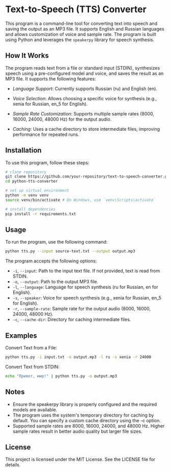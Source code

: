 # Text-to-Speech (TTS) Converter

This program is a command-line tool for converting text into speech and saving the output as an MP3 file. It supports
English and Russian languages and allows customization of voice and sample rate. The program is built using Python and
leverages the `speakerpy` library for speech synthesis.

## How It Works

The program reads text from a file or standard input (STDIN), synthesizes speech using a pre-configured model and
voice, and saves the result as an MP3 file. It supports the following features:

* *Language Support*: Currently supports Russian (ru) and English (en).

* *Voice Selection*: Allows choosing a specific voice for synthesis (e.g., xenia for Russian, en_5 for English).

* *Sample Rate Customization*: Supports multiple sample rates (8000, 16000, 24000, 48000 Hz) for the output audio.

* *Caching*: Uses a cache directory to store intermediate files, improving performance for repeated runs.

## Installation

To use this program, follow these steps:

```sh
# clone repository
git clone https://github.com/your-repository/text-to-speech-converter.git
cd python-tts-converter

# set up virtual environment
python -m venv venv
source venv/bin/activate # On Windows, use `venv\Scripts\activate`

# install dependencies
pip install -r requirements.txt
```

## Usage

To run the program, use the following command:

```sh
python tts.py --input source-text.txt --output output.mp3
```

The program accepts the following options:

* `-i`, `--input`: Path to the input text file. If not provided, text is read from STDIN.
* `-o`, `--output`: Path to the output MP3 file.
* `-l`, `--language`: Language for speech synthesis (ru for Russian, en for English).
* `-s`, `--speaker`: Voice for speech synthesis (e.g., xenia for Russian, en_5 for English).
* `-r`, `--sample-rate`: Sample rate for the output audio (8000, 16000, 24000, 48000 Hz).
* `-c`, `--cache-dir`: Directory for caching intermediate files.

## Examples

Convert Text from a File:

```sh
python tts.py -i input.txt -o output.mp3 -l ru -s xenia -r 24000
```

Convert Text from STDIN:

```sh
echo "Привет, мир!" | python tts.py -o output.mp3
```

## Notes

* Ensure the speakerpy library is properly configured and the required models are available.
* The program uses the system's temporary directory for caching by default. You can specify a custom cache directory using the -c option.
* Supported sample rates are 8000, 16000, 24000, and 48000 Hz. Higher sample rates result in better audio quality but larger file sizes.

## License

This project is licensed under the MIT License. See the LICENSE file for details.
